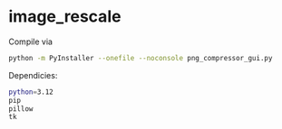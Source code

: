 # image_rescale

Compile via
```bash
python -m PyInstaller --onefile --noconsole png_compressor_gui.py
```
Dependicies:
```bash
python=3.12
pip
pillow
tk
```
